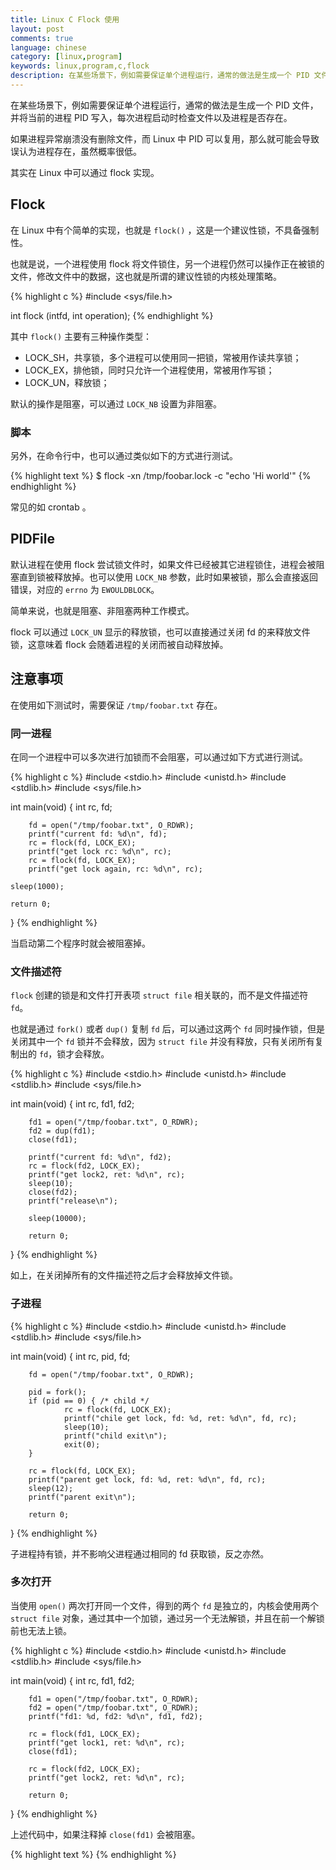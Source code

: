 ```yaml
---
title: Linux C Flock 使用
layout: post
comments: true
language: chinese
category: [linux,program]
keywords: linux,program,c,flock
description: 在某些场景下，例如需要保证单个进程运行，通常的做法是生成一个 PID 文件，并将当前的进程 PID 写入，每次进程启动时检查文件以及进程是否存在。如果进程异常崩溃没有删除文件，而 Linux 中 PID 可以复用，那么就可能会导致误认为进程存在，虽然概率很低。其实在 Linux 中可以通过 flock 实现。
---
```


在某些场景下，例如需要保证单个进程运行，通常的做法是生成一个 PID 文件，并将当前的进程 PID 写入，每次进程启动时检查文件以及进程是否存在。

如果进程异常崩溃没有删除文件，而 Linux 中 PID 可以复用，那么就可能会导致误认为进程存在，虽然概率很低。

其实在 Linux 中可以通过 flock 实现。

<!-- more -->

## Flock

在 Linux 中有个简单的实现，也就是 `flock()` ，这是一个建议性锁，不具备强制性。

也就是说，一个进程使用 flock 将文件锁住，另一个进程仍然可以操作正在被锁的文件，修改文件中的数据，这也就是所谓的建议性锁的内核处理策略。

{% highlight c %}
#include <sys/file.h>

int flock (intfd, int operation);
{% endhighlight %}

其中 `flock()` 主要有三种操作类型：

* LOCK_SH，共享锁，多个进程可以使用同一把锁，常被用作读共享锁；
* LOCK_EX，排他锁，同时只允许一个进程使用，常被用作写锁；
* LOCK_UN，释放锁；

默认的操作是阻塞，可以通过 `LOCK_NB` 设置为非阻塞。

### 脚本

另外，在命令行中，也可以通过类似如下的方式进行测试。

{% highlight text %}
$ flock -xn /tmp/foobar.lock -c "echo 'Hi world'"
{% endhighlight %}

常见的如 crontab 。


## PIDFile

默认进程在使用 flock 尝试锁文件时，如果文件已经被其它进程锁住，进程会被阻塞直到锁被释放掉。也可以使用 `LOCK_NB` 参数，此时如果被锁，那么会直接返回错误，对应的 `errno` 为 `EWOULDBLOCK`。

简单来说，也就是阻塞、非阻塞两种工作模式。

flock 可以通过 `LOCK_UN` 显示的释放锁，也可以直接通过关闭 fd 的来释放文件锁，这意味着 flock 会随着进程的关闭而被自动释放掉。

<!--
注意，`flock()` 可以被 `fork()` 继承。

也就是以排它非阻塞的方式运行。
http://blog.jobbole.com/102538/

#include <stdio.h>
#include <sys/file.h>

int check_pidfile(char *file)
{
        int fd, rc;

        if (file == NULL)
                return -1;

        fd = open(file, O_RDWR);
        if (fd < 0)
                return -2;

        rc = flock(fd, LOCK_EX | LOCK_NB);
        if (rc < 0)
                return -3;

        return 0;
}
-->


## 注意事项

在使用如下测试时，需要保证 `/tmp/foobar.txt` 存在。

### 同一进程

在同一个进程中可以多次进行加锁而不会阻塞，可以通过如下方式进行测试。

{% highlight c %}
#include <stdio.h>
#include <unistd.h>
#include <stdlib.h>
#include <sys/file.h>

int main(void)
{
        int rc, fd;

        fd = open("/tmp/foobar.txt", O_RDWR);
        printf("current fd: %d\n", fd);
        rc = flock(fd, LOCK_EX);
        printf("get lock rc: %d\n", rc);
        rc = flock(fd, LOCK_EX);
        printf("get lock again, rc: %d\n", rc);

	sleep(1000);

	return 0;
}
{% endhighlight %}

当启动第二个程序时就会被阻塞掉。

### 文件描述符

`flock` 创建的锁是和文件打开表项 `struct file` 相关联的，而不是文件描述符 `fd`。

也就是通过 `fork()` 或者 `dup()` 复制 `fd` 后，可以通过这两个 `fd` 同时操作锁，但是关闭其中一个 `fd` 锁并不会释放，因为 `struct file` 并没有释放，只有关闭所有复制出的 `fd`，锁才会释放。

{% highlight c %}
#include <stdio.h>
#include <unistd.h>
#include <stdlib.h>
#include <sys/file.h>

int main(void)
{
        int rc, fd1, fd2;

        fd1 = open("/tmp/foobar.txt", O_RDWR);
        fd2 = dup(fd1);
        close(fd1);

        printf("current fd: %d\n", fd2);
        rc = flock(fd2, LOCK_EX);
        printf("get lock2, ret: %d\n", rc);
        sleep(10);
        close(fd2);
        printf("release\n");

        sleep(10000);

        return 0;
}
{% endhighlight %}

如上，在关闭掉所有的文件描述符之后才会释放掉文件锁。

### 子进程

{% highlight c %}
#include <stdio.h>
#include <unistd.h>
#include <stdlib.h>
#include <sys/file.h>

int main(void)
{
        int rc, pid, fd;

        fd = open("/tmp/foobar.txt", O_RDWR);

        pid = fork();
        if (pid == 0) { /* child */
                rc = flock(fd, LOCK_EX);
                printf("chile get lock, fd: %d, ret: %d\n", fd, rc);
                sleep(10);
                printf("child exit\n");
                exit(0);
        }

        rc = flock(fd, LOCK_EX);
        printf("parent get lock, fd: %d, ret: %d\n", fd, rc);
        sleep(12);
        printf("parent exit\n");

        return 0;
}
{% endhighlight %}

子进程持有锁，并不影响父进程通过相同的 fd 获取锁，反之亦然。

### 多次打开

当使用 `open()` 两次打开同一个文件，得到的两个 `fd` 是独立的，内核会使用两个 `struct file` 对象，通过其中一个加锁，通过另一个无法解锁，并且在前一个解锁前也无法上锁。

{% highlight c %}
#include <stdio.h>
#include <unistd.h>
#include <stdlib.h>
#include <sys/file.h>

int main(void)
{
        int rc, fd1, fd2;

        fd1 = open("/tmp/foobar.txt", O_RDWR);
        fd2 = open("/tmp/foobar.txt", O_RDWR);
        printf("fd1: %d, fd2: %d\n", fd1, fd2);

        rc = flock(fd1, LOCK_EX);
        printf("get lock1, ret: %d\n", rc);
        close(fd1);

        rc = flock(fd2, LOCK_EX);
        printf("get lock2, ret: %d\n", rc);

        return 0;
}
{% endhighlight %}

上述代码中，如果注释掉 `close(fd1)` 会被阻塞。

<!--
(3) 使用exec后，文件锁的状态不变。
(4) flock不能再NFS文件系统上使用，如果要在NFS使用文件锁，请使用fcntl。
(5) flock锁可递归，即通过dup或者或者fork产生的两个fd，都可以加锁而不会产生死锁。

2. lockf与fcntl

函数原型
#include

int lockf(int fd, int cmd, off_t len);

fd为通过open返回的打开文件描述符。

cmd的取值为：

      F_LOCK：给文件互斥加锁，若文件以被加锁，则会一直阻塞到锁被释放。

      F_TLOCK：同F_LOCK，但若文件已被加锁，不会阻塞，而回返回错误。

      F_ULOCK：解锁。

      F_TEST：测试文件是否被上锁，若文件没被上锁则返回0，否则返回-1。

      len：为从文件当前位置的起始要锁住的长度。

通过函数参数的功能，可以看出lockf只支持排他锁，不支持共享锁。

?
1
2
3
4
5
6
7
8
9
10
11
12

#include
#include
int fcntl(int fd, int cmd, ... /* arg */ );
struct flock {
...
short l_type;/* Type of lock: F_RDLCK, F_WRLCK, F_UNLCK */
short l_whence; /* How to interpret l_start: SEEK_SET, SEEK_CUR, SEEK_END */
off_t l_start;  /* Starting offset for lock */
off_t l_len;   /* Number of bytes to lock */
pid_t l_pid; /* PID of process blocking our lock (F_GETLK only) */
...
  };

文件记录加锁相关的cmd 分三种：

       F_SETLK：申请锁（读锁F_RDLCK，写锁F_WRLCK）或者释放所（F_UNLCK），但是如果kernel无法将锁授予本进程（被其他进程抢了先，占了锁），不傻等，返回error。

       F_SETLKW：和F_SETLK几乎一样，唯一的区别，这厮是个死心眼的主儿，申请不到，就傻等。

       F_GETLK：这个接口是获取锁的相关信息： 这个接口会修改我们传入的struct flock。

通过函数参数功能可以看出fcntl是功能最强大的，它既支持共享锁又支持排他锁，即可以锁住整个文件，又能只锁文件的某一部分。

下面看fcntl/lockf的特性：

       (1) 上锁可递归，如果一个进程对一个文件区间已经有一把锁，后来进程又企图在同一区间再加一把锁，则新锁将替换老锁。

       (2) 加读锁（共享锁）文件必须是读打开的，加写锁（排他锁）文件必须是写打开。

       (3) 进程不能使用F_GETLK命令来测试它自己是否再文件的某一部分持有一把锁。F_GETLK命令定义说明，返回信息指示是否现存的锁阻止调用进程设置它自己的锁。因为，F_SETLK和F_SETLKW命令总是替换进程的现有锁，所以调用进程绝不会阻塞再自己持有的锁上，于是F_GETLK命令绝不会报告调用进程自己持有的锁。

       (4) 进程终止时，他所建立的所有文件锁都会被释放，队医flock也是一样的。

       (5) 任何时候关闭一个描述符时，则该进程通过这一描述符可以引用的文件上的任何一把锁都被释放（这些锁都是该进程设置的），这一点与flock不同。如：
?
1
2
3
4
5
6
7

fd1 = open(pathname, …);

lockf(fd1, F_LOCK, 0);

fd2 = dup(fd1);

close(fd2);

则在close(fd2)后，再fd1上设置的锁会被释放，如果将dup换为open，以打开另一描述符上的同一文件，则效果也一样。
?
1
2
3
4
5
6
7

fd1 = open(pathname, …);

lockf(fd1, F_LOCK, 0);

fd2 = open(pathname, …);

close(fd2);

        (6) 由fork产生的子进程不继承父进程所设置的锁，这点与flock也不同。

        (7) 在执行exec后，新程序可以继承原程序的锁，这点和flock是相同的。（如果对fd设置了close-on-exec，则exec前会关闭fd，相应文件的锁也会被释放）。

        (8) 支持强制性锁：对一个特定文件打开其设置组ID位(S_ISGID)，并关闭其组执行位(S_IXGRP)，则对该文件开启了强制性锁机制。再Linux中如果要使用强制性锁，则要在文件系统mount时，使用_omand打开该机制。

3. 两种锁的关系

那么flock和lockf/fcntl所上的锁有什么关系呢？答案时互不影响。测试程序如下：
?
1
2
3
4
5
6
7
8
9
10
11
12
13
14
15
16
17
18
19
20
21
22
23
24
25
26
27
28
29
30
31

#include <unistd.h>

#include <stdio.h>

#include <stdlib.h>

#include <sys/file.h>

int main(int argc, char **argv)

{

  int fd, ret;

  int pid;

  fd = open("./tmp.txt", O_RDWR);

  ret = flock(fd, LOCK_EX);

  printf("flock return ret : %dn", ret);

  ret = lockf(fd, F_LOCK, 0);

  printf("lockf return ret: %dn", ret);

  sleep(100);

  return 0;

}

测试结果如下：
?
1
2
3
4
5

$./a.out

flock return ret : 0

lockf return ret: 0

可见flock的加锁，并不影响lockf的加锁。另外我们可以通过/proc/locks查看进程获取锁的状态。

$ps aux | grep a.out | grep -v grep

123751   18849  0.0  0.0  11904   440 pts/5    S+   01:09   0:00 ./a.out

$sudo cat /proc/locks | grep 18849

1: POSIX  ADVISORY  WRITE 18849 08:02:852674 0 EOF

2: FLOCK  ADVISORY  WRITE 18849 08:02:852674 0 EOF

我们可以看到/proc/locks下面有锁的信息：我现在分别叙述下含义：

       1) POSIX FLOCK 这个比较明确，就是哪个类型的锁。flock系统调用产生的是FLOCK，fcntl调用F_SETLK，F_SETLKW或者lockf产生的是POSIX类型，有次可见两种调用产生的锁的类型是不同的；

       2) ADVISORY表明是劝告锁；

       3) WRITE顾名思义，是写锁，还有读锁；

       4) 18849是持有锁的进程ID。当然对于flock这种类型的锁，会出现进程已经退出的状况。

       5) 08:02:852674表示的对应磁盘文件的所在设备的主设备好，次设备号，还有文件对应的inode number。

       6) 0表示的是所的其实位置

       7) EOF表示的是结束位置。 这两个字段对fcntl类型比较有用，对flock来是总是0 和EOF。

以上就是linux中fcntl()、lockf和flock的区别的全部内容，希望本文对大家有所帮助。

-->





{% highlight text %}
{% endhighlight %}
